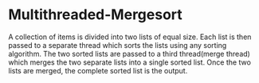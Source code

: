 # Multithreaded-Mergesort
A collection of items is divided into two lists of equal size. Each list is then passed to a separate thread which sorts the lists using any sorting algorithm.
The two sorted lists are passed to a third thread(merge thread) which merges the two separate lists into a single sorted list. Once the two lists are merged, the complete sorted list is the output.
